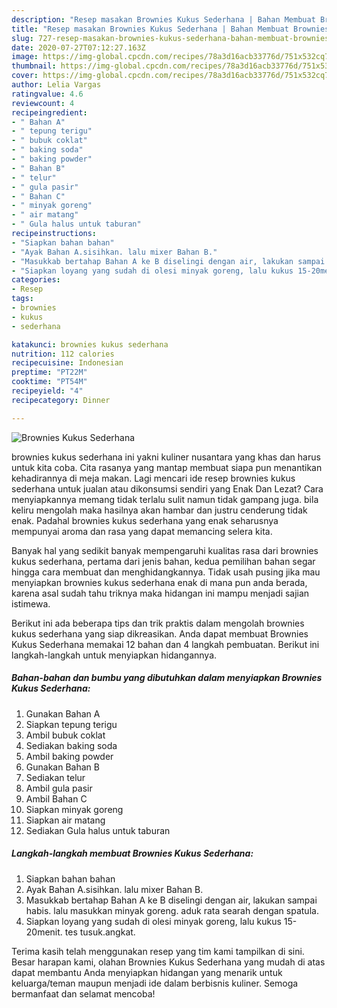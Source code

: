 ```yaml
---
description: "Resep masakan Brownies Kukus Sederhana | Bahan Membuat Brownies Kukus Sederhana Yang Paling Enak"
title: "Resep masakan Brownies Kukus Sederhana | Bahan Membuat Brownies Kukus Sederhana Yang Paling Enak"
slug: 727-resep-masakan-brownies-kukus-sederhana-bahan-membuat-brownies-kukus-sederhana-yang-paling-enak
date: 2020-07-27T07:12:27.163Z
image: https://img-global.cpcdn.com/recipes/78a3d16acb33776d/751x532cq70/brownies-kukus-sederhana-foto-resep-utama.jpg
thumbnail: https://img-global.cpcdn.com/recipes/78a3d16acb33776d/751x532cq70/brownies-kukus-sederhana-foto-resep-utama.jpg
cover: https://img-global.cpcdn.com/recipes/78a3d16acb33776d/751x532cq70/brownies-kukus-sederhana-foto-resep-utama.jpg
author: Lelia Vargas
ratingvalue: 4.6
reviewcount: 4
recipeingredient:
- " Bahan A"
- " tepung terigu"
- " bubuk coklat"
- " baking soda"
- " baking powder"
- " Bahan B"
- " telur"
- " gula pasir"
- " Bahan C"
- " minyak goreng"
- " air matang"
- " Gula halus untuk taburan"
recipeinstructions:
- "Siapkan bahan bahan"
- "Ayak Bahan A.sisihkan. lalu mixer Bahan B."
- "Masukkab bertahap Bahan A ke B diselingi dengan air, lakukan sampai habis. lalu masukkan minyak goreng. aduk rata searah dengan spatula."
- "Siapkan loyang yang sudah di olesi minyak goreng, lalu kukus 15-20menit. tes tusuk.angkat."
categories:
- Resep
tags:
- brownies
- kukus
- sederhana

katakunci: brownies kukus sederhana 
nutrition: 112 calories
recipecuisine: Indonesian
preptime: "PT22M"
cooktime: "PT54M"
recipeyield: "4"
recipecategory: Dinner

---
```



![Brownies Kukus Sederhana](https://img-global.cpcdn.com/recipes/78a3d16acb33776d/751x532cq70/brownies-kukus-sederhana-foto-resep-utama.jpg)


brownies kukus sederhana ini yakni kuliner nusantara yang khas dan harus untuk kita coba. Cita rasanya yang mantap membuat siapa pun menantikan kehadirannya di meja makan.
Lagi mencari ide resep brownies kukus sederhana untuk jualan atau dikonsumsi sendiri yang Enak Dan Lezat? Cara menyiapkannya memang tidak terlalu sulit namun tidak gampang juga. bila keliru mengolah maka hasilnya akan hambar dan justru cenderung tidak enak. Padahal brownies kukus sederhana yang enak seharusnya mempunyai aroma dan rasa yang dapat memancing selera kita.



Banyak hal yang sedikit banyak mempengaruhi kualitas rasa dari brownies kukus sederhana, pertama dari jenis bahan, kedua pemilihan bahan segar hingga cara membuat dan menghidangkannya. Tidak usah pusing jika mau menyiapkan brownies kukus sederhana enak di mana pun anda berada, karena asal sudah tahu triknya maka hidangan ini mampu menjadi sajian istimewa.


Berikut ini ada beberapa tips dan trik praktis dalam mengolah brownies kukus sederhana yang siap dikreasikan. Anda dapat membuat Brownies Kukus Sederhana memakai 12 bahan dan 4 langkah pembuatan. Berikut ini langkah-langkah untuk menyiapkan hidangannya.

<!--inarticleads1-->

##### Bahan-bahan dan bumbu yang dibutuhkan dalam menyiapkan Brownies Kukus Sederhana:

1. Gunakan  Bahan A
1. Siapkan  tepung terigu
1. Ambil  bubuk coklat
1. Sediakan  baking soda
1. Ambil  baking powder
1. Gunakan  Bahan B
1. Sediakan  telur
1. Ambil  gula pasir
1. Ambil  Bahan C
1. Siapkan  minyak goreng
1. Siapkan  air matang
1. Sediakan  Gula halus untuk taburan




<!--inarticleads2-->

##### Langkah-langkah membuat Brownies Kukus Sederhana:

1. Siapkan bahan bahan
1. Ayak Bahan A.sisihkan. lalu mixer Bahan B.
1. Masukkab bertahap Bahan A ke B diselingi dengan air, lakukan sampai habis. lalu masukkan minyak goreng. aduk rata searah dengan spatula.
1. Siapkan loyang yang sudah di olesi minyak goreng, lalu kukus 15-20menit. tes tusuk.angkat.




Terima kasih telah menggunakan resep yang tim kami tampilkan di sini. Besar harapan kami, olahan Brownies Kukus Sederhana yang mudah di atas dapat membantu Anda menyiapkan hidangan yang menarik untuk keluarga/teman maupun menjadi ide dalam berbisnis kuliner. Semoga bermanfaat dan selamat mencoba!
